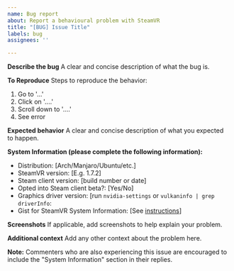 ```yaml
---
name: Bug report
about: Report a behavioural problem with SteamVR
title: "[BUG] Issue Title"
labels: bug
assignees: ''

---
```


**Describe the bug**
A clear and concise description of what the bug is.

**To Reproduce**
Steps to reproduce the behavior:
1. Go to '...'
2. Click on '....'
3. Scroll down to '....'
4. See error

**Expected behavior**
A clear and concise description of what you expected to happen.

**System Information (please complete the following information):**
- Distribution: [Arch/Manjaro/Ubuntu/etc.]
- SteamVR version: [E.g. 1.7.2]
- Steam client version: [build number or date] 
- Opted into Steam client beta?: [Yes/No]
- Graphics driver version:  [run `nvidia-settings` or `vulkaninfo | grep driverInfo`:
- Gist for SteamVR System Information: [See [instructions](https://github.com/ValveSoftware/SteamVR-for-Linux/blob/master/CapturingSystemReport.md)]

**Screenshots**
If applicable, add screenshots to help explain your problem.

**Additional context**
Add any other context about the problem here.

**Note:** Commenters who are also experiencing this issue are encouraged to include the "System Information" section in their replies.

